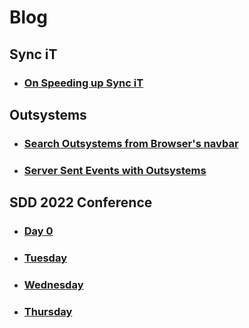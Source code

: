 # Blog

## Sync iT

- ### [On Speeding up Sync iT](./posts/2023-02-01-SpeedingUpSynciT.md)

## Outsystems

- ### [Search Outsystems from Browser's navbar](./posts/2020-03-09-OutsystemsSearchFromBrowserNav.md)

- ### [Server Sent Events with Outsystems](./posts/2020-03-01-OutsystemsSSE.md)

## SDD 2022 Conference

- ### [Day 0](./posts/2022-05-16-SDD.md)

- ### [Tuesday](./posts/2022-05-17-SDD.md)

- ### [Wednesday](./posts/2022-05-18-SDD.md)

- ### [Thursday](./posts/2022-05-19-SDD.md)
